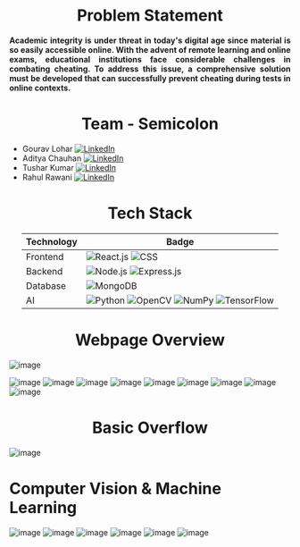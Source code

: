 <h1 style="text-align: center;">Problem Statement</h1>
<div style="text-align: justify;">
    <p style="font-weight: bold;">
        Academic integrity is under threat in today's digital age since material is so easily accessible online. With the advent of remote learning and online exams, educational institutions face considerable challenges in combating cheating. To address this issue, a comprehensive solution must be developed that can successfully prevent cheating during tests in online contexts.
    </p>
</div>


<h1 style="text-align: center;">Team - Semicolon</h1>

* Gourav Lohar [![LinkedIn](https://img.shields.io/badge/LinkedIn-blue?logo=linkedin&style=flat-square)](https://www.linkedin.com/)
* Aditya Chauhan [![LinkedIn](https://img.shields.io/badge/LinkedIn-blue?logo=linkedin&style=flat-square)](https://www.linkedin.com/)
* Tushar Kumar [![LinkedIn](https://img.shields.io/badge/LinkedIn-blue?logo=linkedin&style=flat-square)](https://www.linkedin.com/)
* Rahul Rawani [![LinkedIn](https://img.shields.io/badge/LinkedIn-blue?logo=linkedin&style=flat-square)](https://www.linkedin.com/)




<h1 style="text-align: center;">Tech Stack</h1>

<div style="margin: 0 auto; width: max-content;">

| Technology | Badge |
|------------|-------|
| Frontend   | ![React.js](https://img.shields.io/badge/React.js-blue?logo=react&style=flat-square) ![CSS](https://img.shields.io/badge/CSS-orange?logo=css3&style=flat-square) |
| Backend    | ![Node.js](https://img.shields.io/badge/Node.js-green?logo=node.js&style=flat-square) ![Express.js](https://img.shields.io/badge/Express.js-lightgrey?logo=express&style=flat-square) |
| Database   | ![MongoDB](https://img.shields.io/badge/MongoDB-brightgreen?logo=mongodb&style=flat-square) |
| AI         | ![Python](https://img.shields.io/badge/Python-blue?logo=python&style=flat-square) ![OpenCV](https://img.shields.io/badge/OpenCV-yellow?logo=opencv&style=flat-square) ![NumPy](https://img.shields.io/badge/NumPy-orange?logo=numpy&style=flat-square) ![TensorFlow](https://img.shields.io/badge/TensorFlow-yellow?logo=tensorflow&style=flat-square) |

</div>


<h1 style="text-align: center;">Webpage Overview</h1>


![image](https://github.com/Gouravlohar/Machine-Learning/assets/55839674/a5ddc97d-bc12-4e4e-b253-ae130bb0103d)

![image](https://github.com/Gouravlohar/Machine-Learning/assets/55839674/5502c5be-c498-4cf8-8534-72d4c1de7dc5)
![image](https://github.com/Gouravlohar/Machine-Learning/assets/55839674/366bf195-a691-4db9-88d4-ec9e901bcfdb)
![image](https://github.com/Gouravlohar/Machine-Learning/assets/55839674/e55e5177-5f1c-4d5f-b4bc-cfad1ad15117)
![image](https://github.com/Gouravlohar/Machine-Learning/assets/55839674/4501f0d0-9568-4287-9815-523e6d5da689)
![image](https://github.com/Gouravlohar/Machine-Learning/assets/55839674/cb34cc12-eb8e-47bb-b1cf-321b5132af92)
![image](https://github.com/Gouravlohar/Machine-Learning/assets/55839674/856697af-0efc-46dd-aada-fa9f86d3fcd8)
![image](https://github.com/Gouravlohar/Machine-Learning/assets/55839674/723fb322-100c-42b8-b1da-9279d4a32b6f)
![image](https://github.com/Gouravlohar/Machine-Learning/assets/55839674/be56c910-da96-4ef8-b0a8-cfc217e78c73)
![image](https://github.com/Gouravlohar/Machine-Learning/assets/55839674/9a67bd66-112e-402c-92fb-c00da08544f6)

<h1 style="text-align: center;">Basic Overflow</h1>

![image](https://github.com/Gouravlohar/Machine-Learning/assets/55839674/18a5ad7d-5102-430c-a4bd-12a06ef70959)
# Computer Vision & Machine Learning
![image](https://github.com/Gouravlohar/Machine-Learning/assets/55839674/142b63b2-2e95-4d81-a5ee-41444aaf0498)
![image](https://github.com/Gouravlohar/Machine-Learning/assets/55839674/0f31fa44-11fc-4410-afa4-8df8bad2522a)
![image](https://github.com/Gouravlohar/Machine-Learning/assets/55839674/58208074-6ef1-4728-8374-2427e132e986)
![image](https://github.com/Gouravlohar/Machine-Learning/assets/55839674/7300da2b-ec16-40bf-bf2d-25c68b94bf60)
![image](https://github.com/Gouravlohar/Machine-Learning/assets/55839674/e513199a-ae7a-4597-a7e6-fcea51596fc7)
![image](https://github.com/Gouravlohar/Machine-Learning/assets/55839674/af180b26-60b8-4e25-9663-e83422c1e21f)

